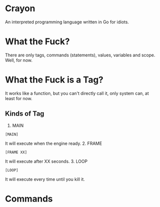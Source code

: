 # Crayon
An interpreted programming language written in Go for idiots.

# What the Fuck?
There are only tags, commands (statements), values, variables and scope. Well, for now.

# What the Fuck is a Tag?
It works like a function, but you can't directly call it, only system can, at least for now.
## Kinds of Tag
1. MAIN
```
[MAIN]
```
It will execute when the engine ready.
2. FRAME
```
[FRAME XX]
```
It will execute after XX seconds.
3. LOOP
```
[LOOP]
```
It will execute every time until you kill it.

# Commands
```
